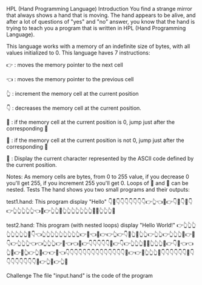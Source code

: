 HPL (Hand Programming Language)
Introduction
You find a strange mirror that always shows a hand that is moving. The hand appears to be alive, and after a lot of questions of "yes" and "no" answer, you know that the hand is trying to teach you a program that is written in HPL (Hand Programming Language).

This language works with a memory of an indefinite size of bytes, with all values initialized to 0. This language haves 7 instructions:

👉 : moves the memory pointer to the next cell

👈 : moves the memory pointer to the previous cell

👆 : increment the memory cell at the current position

👇 : decreases the memory cell at the current position.

🤜 : if the memory cell at the current position is 0, jump just after the corresponding 🤛

🤛 : if the memory cell at the current position is not 0, jump just after the corresponding 🤜

👊 : Display the current character represented by the ASCII code defined by the current position.

Notes:
As memory cells are bytes, from 0 to 255 value, if you decrease 0 you'll get 255, if you increment 255 you'll get 0.
Loops of 🤜 and 🤛 can be nested.
Tests
The hand shows you two small programs and their outputs:

test1.hand: This program display "Hello"
👇🤜👇👇👇👇👇👇👇👉👆👈🤛👉👇👊👇🤜👇👉👆👆👆👆👆👈🤛👉👆👆👊👆👆👆👆👆👆👆👊👊👆👆👆👊

test2.hand: This program (with nested loops) display "Hello World!"
👉👆👆👆👆👆👆👆👆🤜👇👈👆👆👆👆👆👆👆👆👆👉🤛👈👊👉👉👆👉👇🤜👆🤛👆👆👉👆👆👉👆👆👆🤜👉🤜👇👉👆👆👆👈👈👆👆👆👉🤛👈👈🤛👉👇👇👇👇👇👊👉👇👉👆👆👆👊👊👆👆👆👊👉👇👊👈👈👆🤜👉🤜👆👉👆🤛👉👉🤛👈👇👇👇👇👇👇👇👇👇👇👇👇👇👇👊👉👉👊👆👆👆👊👇👇👇👇👇👇👊👇👇👇👇👇👇👇👇👊👉👆👊👉👆👊

Challenge
The file "input.hand" is the code of the program
